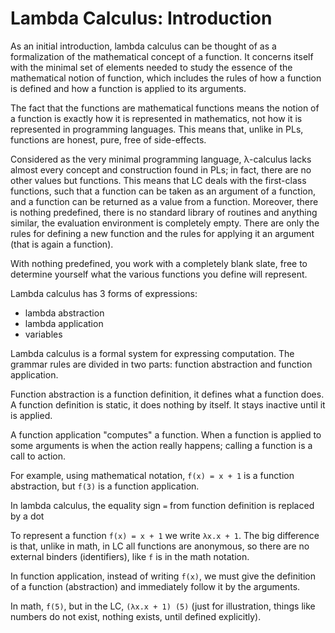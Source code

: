 # Lambda Calculus: Introduction

As an initial introduction, lambda calculus can be thought of as a formalization of the mathematical concept of a function. It concerns itself with the minimal set of elements needed to study the essence of the mathematical notion of function, which includes the rules of how a function is defined and how a function is applied to its arguments.

The fact that the functions are mathematical functions means the notion of a function is exactly how it is represented in mathematics, not how it is represented in programming languages. This means that, unlike in PLs, functions are honest, pure, free of side-effects.

Considered as the very minimal programming language, λ-calculus lacks almost every concept and construction found in PLs; in fact, there are no other values but functions. This means that LC deals with the first-class functions, such that a function can be taken as an argument of a function, and a function can be returned as a value from a function. Moreover, there is nothing predefined, there is no standard library of routines and anything similar, the evaluation environment is completely empty. There are only the rules for defining a new function and the rules for applying it an argument (that is again a function).

With nothing predefined, you work with a completely blank slate, free to determine yourself what the various functions you define will represent.


Lambda calculus has 3 forms of expressions:
- lambda abstraction
- lambda application
- variables

Lambda calculus is a formal system for expressing computation. The grammar rules are divided in two parts: function abstraction and function application.

Function abstraction is a function definition, it defines what a function does. A function definition is static, it does nothing by itself. It stays inactive until it is applied.

A function application "computes" a function. When a function is applied to some arguments is when the action really happens; calling a function is a call to action.

For example, using mathematical notation, `f(x) = x + 1` is a function abstraction, but `f(3)` is a function application.

In lambda calculus, the equality sign `=` from function definition is replaced by a dot



To represent a function `f(x) = x + 1` we write `λx.x + 1`. The big difference is that, unlike in math, in LC all functions are anonymous, so there are no external binders (identifiers), like `f` is in the math notation.

In function application, instead of writing `f(x)`, we must give the definition of a function (abstraction) and immediately follow it by the arguments.

In math, `f(5)`, but in the LC, `(λx.x + 1) (5)` (just for illustration, things like numbers do not exist, nothing exists, until defined explicitly).
